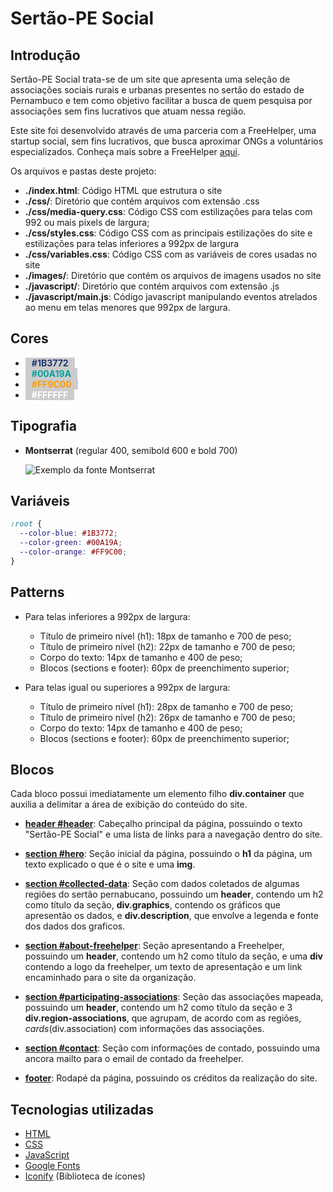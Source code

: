 # Sertão-PE Social
## Introdução
Sertão-PE Social trata-se de um site que apresenta uma seleção de associações sociais rurais e urbanas presentes no sertão do estado de Pernambuco e tem como objetivo facilitar a busca de quem pesquisa por associações sem fins lucrativos que atuam nessa região.

Este site foi desenvolvido através de uma parceria com a FreeHelper, uma startup social, sem fins lucrativos, que busca aproximar ONGs a voluntários especializados. Conheça mais sobre a FreeHelper [aqui](https://freehelper.com.br/).

Os arquivos e pastas deste projeto:
* __./index.html__: Código HTML que estrutura o site
* __./css/__: Diretório que contém arquivos com extensão .css
* __./css/media-query.css__: Código CSS com estilizações para telas com 992 ou mais pixels de largura; 
* __./css/styles.css__: Código CSS com as principais estilizações do site e estilizações para telas inferiores a 992px de largura
* __./css/variables.css__: Código CSS com as variáveis de cores usadas no site
* __./images/__: Diretório que contém os arquivos de imagens usados no site
* __./javascript/__: Diretório que contém arquivos com extensão .js
* __./javascript/main.js__: Código javascript manipulando eventos atrelados ao menu em telas menores que 992px de largura.

## Cores

* <span style="color:#1B3772; background-color:#ccc; padding: 0 10px;">**#1B3772**</span>
* <span style="color:#00A19A; background-color:#ccc; padding: 0 10px;">**#00A19A**</span>
* <span style="color:#FF9C00; background-color:#ccc; padding: 0 10px;">**#FF9C00**</span>
* <span style="color:#FFFFFF; background-color:#ccc; padding: 0 10px;">**#FFFFFF**</span>

## Tipografia
* **Montserrat** (regular 400, semibold 600 e bold 700)

  ![Exemplo da fonte Montserrat](https://www.fontmirror.com/app_public/files/t/1/featured_image/2020/01/featured_1597.jpg)

## Variáveis
```css
:root {
  --color-blue: #1B3772;
  --color-green: #00A19A;
  --color-orange: #FF9C00;
}
```
## Patterns
* Para telas inferiores a 992px de largura:
  * Título de primeiro nível (h1): 18px de tamanho e 700 de peso;
  * Título de primeiro nível (h2): 22px de tamanho e 700 de peso;
  * Corpo do texto: 14px de tamanho e 400 de peso;
  * Blocos (sections e footer): 60px de preenchimento superior;

* Para telas igual ou superiores a 992px de largura:
  * Título de primeiro nível (h1): 28px de tamanho e 700 de peso;
  * Título de primeiro nível (h2): 26px de tamanho e 700 de peso;
  * Corpo do texto: 14px de tamanho e 400 de peso;
  * Blocos (sections e footer): 60px de preenchimento superior;

## Blocos
Cada bloco possui imediatamente um elemento filho **div.container** que auxilia a delimitar a área de exibição do conteúdo do site.

* <span style="text-decoration:underline;">**header #header**</span>: Cabeçalho principal da página, possuindo o texto "Sertão-PE Social" e uma lista de links para a navegação dentro do site.

* <span style="text-decoration:underline;">**section #hero**</span>: Seção inicial da página, possuindo o **h1** da página,  um texto explicado o que é o site e uma **img**. 

* <span style="text-decoration:underline;">**section #collected-data**</span>: Seção com dados coletados de algumas regiões do sertão pernabucano, possuindo um **header**, contendo um h2 como título da seção, **div.graphics**, contendo os gráficos que apresentão os dados, e **div.description**, que envolve a legenda e fonte dos dados dos graficos. 

* <span style="text-decoration:underline;">**section #about-freehelper**</span>: Seção apresentando a Freehelper, possuindo um **header**, contendo um h2 como título da seção, e uma **div** contendo a logo da freehelper, um texto de apresentação e um link encaminhado para o site da organização.

* <span style="text-decoration:underline;">**section #participating-associations**</span>: Seção das associações mapeada, possuindo um **header**, contendo um h2 como título da seção e 3 **div.region-associations**, que agrupam, de acordo com as regiões, *cards*(div.association) com informações das associações.

* <span style="text-decoration:underline;">**section #contact**</span>: Seção com informações de contado, possuindo uma ancora mailto para o email de contado da freehelper.

* <span style="text-decoration:underline;">**footer**</span>: Rodapé da página, possuindo os créditos da realização do site.


## Tecnologias utilizadas
- [HTML](https://developer.mozilla.org/en-US/docs/Web/HTML)
- [CSS](https://developer.mozilla.org/en-US/docs/Web/CSS)
- [JavaScript](https://developer.mozilla.org/en-US/docs/Web/JavaScript)
- [Google Fonts](https://fonts.google.com/)
- [Iconify](https://docs.iconify.design/) (Biblioteca de ícones)
